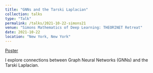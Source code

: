 ```yaml
---
title: "GNNs and the Tarski Laplacian"
collection: talks
type: "Talk"
permalink: /talks/2021-10-22-simons21
venue: "Simons Mathematics of Deep Learning: THEORINET Retreat"
date: 2021-10-22
location: "New York, New York"
---
```


[Poster](https://hansriess.com/files/tarski-laplacian-poster.pdf)

I explore connections between Graph Neural Networks (GNNs) and the Tarski Laplacian.
